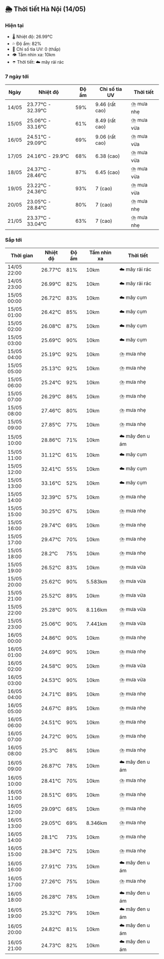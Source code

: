 ## 🌦️ Thời tiết Hà Nội (14/05)

### Hiện tại

- 🌡️ Nhiệt độ: 26.99℃
- 💦 Độ ẩm: 82%
- 🌟 Chỉ số tia UV: 0 (thấp)
- 👁️ Tầm nhìn xa: 10km
- ☂️ Thời tiết: ☁️ mây rải rác

### 7 ngày tới

| Ngày | Nhiệt độ | Độ ẩm | Chỉ số tia UV | Thời tiết |
| --- | --- | --- | --- | --- |
| 14/05 | 23.77℃ - 32.39℃ | 59% | 9.46 (rất cao) | ⛈️ mưa nhẹ |
| 15/05 | 25.06℃ - 33.16℃ | 61% | 8.49 (rất cao) | ⛈️ mưa vừa |
| 16/05 | 24.51℃ - 29.09℃ | 69% | 9.06 (rất cao) | ⛈️ mưa vừa |
| 17/05 | 24.16℃ - 29.9℃ | 68% | 6.38 (cao) | ⛈️ mưa vừa |
| 18/05 | 24.37℃ - 28.46℃ | 87% | 6.45 (cao) | ⛈️ mưa vừa |
| 19/05 | 23.22℃ - 24.36℃ | 93% | 7 (cao) | ⛈️ mưa vừa |
| 20/05 | 23.05℃ - 28.84℃ | 80% | 7 (cao) | ⛈️ mưa nhẹ |
| 21/05 | 23.37℃ - 33.04℃ | 63% | 7 (cao) | ⛈️ mưa nhẹ |

### Sắp tới

| Thời gian | Nhiệt độ | Độ ẩm | Tầm nhìn xa | Thời tiết |
| --- | --- | --- | --- | --- |
| 14/05 22:00 | 26.77℃ | 81% | 10km | ☁️ mây rải rác |
| 14/05 23:00 | 26.99℃ | 82% | 10km | ☁️ mây rải rác |
| 15/05 00:00 | 26.72℃ | 83% | 10km | ☁️ mây cụm |
| 15/05 01:00 | 26.42℃ | 85% | 10km | ☁️ mây cụm |
| 15/05 02:00 | 26.08℃ | 87% | 10km | ☁️ mây cụm |
| 15/05 03:00 | 25.69℃ | 90% | 10km | ☁️ mây cụm |
| 15/05 04:00 | 25.19℃ | 92% | 10km | ⛈️ mưa nhẹ |
| 15/05 05:00 | 25.13℃ | 92% | 10km | ⛈️ mưa nhẹ |
| 15/05 06:00 | 25.24℃ | 92% | 10km | ⛈️ mưa nhẹ |
| 15/05 07:00 | 26.29℃ | 86% | 10km | ⛈️ mưa nhẹ |
| 15/05 08:00 | 27.46℃ | 80% | 10km | ⛈️ mưa nhẹ |
| 15/05 09:00 | 27.85℃ | 77% | 10km | ⛈️ mưa nhẹ |
| 15/05 10:00 | 28.86℃ | 71% | 10km | ☁️ mây đen u ám |
| 15/05 11:00 | 31.12℃ | 61% | 10km | ☁️ mây cụm |
| 15/05 12:00 | 32.41℃ | 55% | 10km | ☁️ mây cụm |
| 15/05 13:00 | 33.16℃ | 52% | 10km | ☁️ mây cụm |
| 15/05 14:00 | 32.39℃ | 57% | 10km | ⛈️ mưa nhẹ |
| 15/05 15:00 | 30.25℃ | 67% | 10km | ⛈️ mưa nhẹ |
| 15/05 16:00 | 29.74℃ | 69% | 10km | ⛈️ mưa nhẹ |
| 15/05 17:00 | 29.47℃ | 70% | 10km | ⛈️ mưa nhẹ |
| 15/05 18:00 | 28.2℃ | 75% | 10km | ⛈️ mưa nhẹ |
| 15/05 19:00 | 26.52℃ | 83% | 10km | ⛈️ mưa vừa |
| 15/05 20:00 | 25.62℃ | 90% | 5.583km | ⛈️ mưa vừa |
| 15/05 21:00 | 25.52℃ | 89% | 10km | ⛈️ mưa vừa |
| 15/05 22:00 | 25.28℃ | 90% | 8.116km | ⛈️ mưa vừa |
| 15/05 23:00 | 25.06℃ | 90% | 7.441km | ⛈️ mưa vừa |
| 16/05 00:00 | 24.86℃ | 90% | 10km | ⛈️ mưa nhẹ |
| 16/05 01:00 | 24.69℃ | 90% | 10km | ⛈️ mưa nhẹ |
| 16/05 02:00 | 24.58℃ | 90% | 10km | ⛈️ mưa vừa |
| 16/05 03:00 | 24.53℃ | 90% | 10km | ⛈️ mưa vừa |
| 16/05 04:00 | 24.71℃ | 89% | 10km | ⛈️ mưa nhẹ |
| 16/05 05:00 | 24.67℃ | 89% | 10km | ⛈️ mưa nhẹ |
| 16/05 06:00 | 24.51℃ | 90% | 10km | ⛈️ mưa nhẹ |
| 16/05 07:00 | 24.72℃ | 90% | 10km | ⛈️ mưa nhẹ |
| 16/05 08:00 | 25.3℃ | 86% | 10km | ⛈️ mưa nhẹ |
| 16/05 09:00 | 26.87℃ | 78% | 10km | ☁️ mây đen u ám |
| 16/05 10:00 | 28.41℃ | 70% | 10km | ⛈️ mưa nhẹ |
| 16/05 11:00 | 28.51℃ | 69% | 10km | ⛈️ mưa nhẹ |
| 16/05 12:00 | 29.09℃ | 68% | 10km | ⛈️ mưa nhẹ |
| 16/05 13:00 | 29.05℃ | 69% | 8.346km | ⛈️ mưa nhẹ |
| 16/05 14:00 | 28.1℃ | 73% | 10km | ⛈️ mưa nhẹ |
| 16/05 15:00 | 28.34℃ | 72% | 10km | ⛈️ mưa nhẹ |
| 16/05 16:00 | 27.91℃ | 73% | 10km | ☁️ mây đen u ám |
| 16/05 17:00 | 27.26℃ | 75% | 10km | ⛈️ mưa nhẹ |
| 16/05 18:00 | 26.28℃ | 78% | 10km | ☁️ mây đen u ám |
| 16/05 19:00 | 25.32℃ | 79% | 10km | ☁️ mây đen u ám |
| 16/05 20:00 | 24.82℃ | 81% | 10km | ☁️ mây đen u ám |
| 16/05 21:00 | 24.73℃ | 82% | 10km | ☁️ mây đen u ám |

